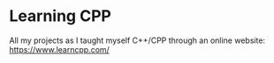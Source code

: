# Learning CPP
 All my projects as I taught myself C++/CPP through an online website:  https://www.learncpp.com/  
